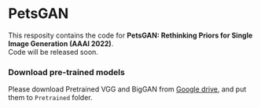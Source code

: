# PetsGAN

This resposity contains the code for **PetsGAN: Rethinking Priors for Single Image Generation (AAAI 2022)**. \
Code will be released soon.

### Download pre-trained models
Please download Pretrained VGG and BigGAN from [Google drive](https://drive.google.com/drive/folders/1PCjfGss6Ewc9AeZN3gey3ZSHPPHlgTGM?usp=sharing), and put them to `Pretrained` folder.
